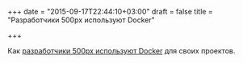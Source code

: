 +++
date = "2015-09-17T22:44:10+03:00"
draft = false
title = "Разработчики 500px используют Docker"

+++

<p>Как <a href="http://elopers.500px.com/2015/09/10/developing-with-docker-at-500px-pt1.html">разработчики 500px используют Docker</a> для своих проектов.</p>

